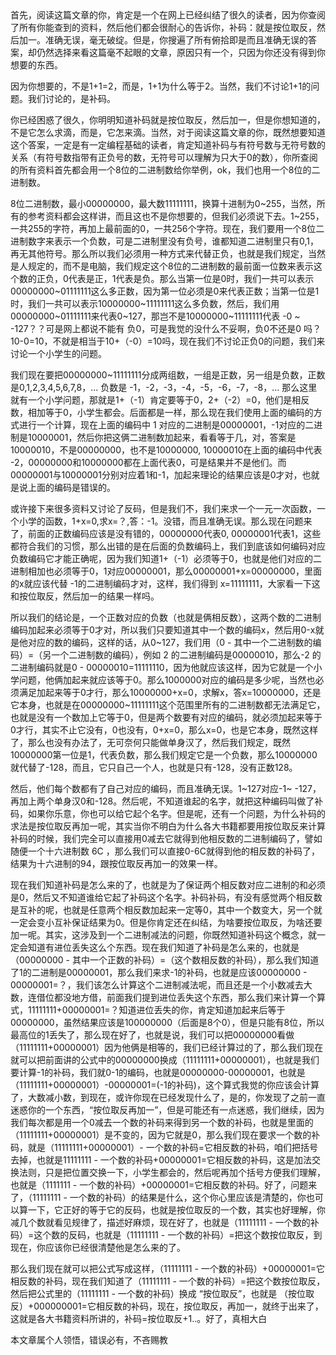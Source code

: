<html>
<!--在这里插入内容-->
首先，阅读这篇文章的你，肯定是一个在网上已经纠结了很久的读者，因为你查阅了所有你能查到的资料，然后他们都会很耐心的告诉你，补码：就是按位取反，然后加一。准确无误，毫无破绽。但是，你搜遍了所有俯拾即是而且准确无误的答案，却仍然选择来看这篇毫不起眼的文章，原因只有一个，只因为你还没有得到你想要的东西。

因为你想要的，不是1+1=2，而是，1+1为什么等于2。当然，我们不讨论1+1的问题。我们讨论的，是补码。

你已经困惑了很久，你明明知道补码就是按位取反，然后加一，但是你想知道的，不是它怎么求滴，而是，它怎来滴。当然，对于阅读这篇文章的你，既然想要知道这个答案，一定是有一定编程基础的读者，肯定知道补码与有符号数与无符号数的关系（有符号数指带有正负号的数，无符号可以理解为只大于0的数），你所查阅的所有资料首先都会用一个8位的二进制数给你举例，ok，我们也用一个8位的二进制数。

8位二进制数，最小00000000，最大数11111111，换算十进制为0~255，当然，所有的参考资料都会这样讲，而且这也不是你想要的，但我们必须说下去。1~255，一共255的字符，再加上最前面的0，一共256个字符。现在，我们要用一个8位二进制数字来表示一个负数，可是二进制里没有负号，谁都知道二进制里只有0,1，再无其他符号。那么所以我们必须用一种方式来代替正负，也就是我们规定，当然是人规定的，而不是电脑，我们规定这个8位的二进制数的最前面一位数来表示这个数的正负，0代表是正，1代表是负。那么当第一位是0时，我们一共可以表示00000000~01111111这么多正数，因为第一位必须是0来代表正数；当第一位是1时，我们一共可以表示10000000~11111111这么多负数，然后，我们用00000000~01111111来代表0~127，那岂不是10000000~11111111代表  -0  ~  -127？？可是网上都说不能有 负0，可是我觉的没什么不妥啊，负0不还是0 吗？10-0=10，不就是相当于10+（-0）=10吗，现在我们不讨论正负0的问题，我们来讨论一个小学生的问题。

我们现在要把00000000~11111111分成两组数，一组是正数，另一组是负数，正数是0,1,2,3,4,5,6,7,8，… 负数是 -1，-2，-3，-4，-5，-6，-7，-8，… 那么这里就有一个小学问题，那就是1+（-1）肯定要等于0，2+（-2）=0，他们是相反数，相加等于0，小学生都会。后面都是一样，那么现在我们使用上面的编码的方式进行一个计算，现在上面的编码中 1 对应的二进制是00000001，-1对应的二进制是10000001，然后你把这俩二进制数加起来，看看等于几，对，答案是10000010，不是00000000，也不是10000000,  10000010在上面的编码中代表 -2，00000000和10000000都在上面代表0，可是结果并不是他们。而00000001与10000001分别对应着1和-1，加起来理论的结果应该是0才对，也就是说上面的编码是错误的。

或许接下来很多资料又讨论了反码，但是我们不，我们来求一个一元一次函数，一个小学的函数，1+x=0,求x=？,答：-1。没错，而且准确无误。那么现在问题来了，前面的正数编码应该是没有错的，00000000代表0,  00000001代表1，这些都符合我们的习惯，那么出错的是在后面的负数编码上，我们到底该如何编码对应负数编码它才能正确呢，因为我们知道1+（-1）必须等于0，也就是他们对应的二进制相加也必须等于0，1对应00000001，那么00000001+x=00000000，里面的x就应该代替 -1的二进制编码才对，这样，我们得到 x=11111111，大家看一下这和按位取反，然后加一的结果一样吗。

所以我们的结论是，一个正数对应的负数（也就是俩相反数），这两个数的二进制编码加起来必须等于0才对，所以我们只要知道其中一个数的编码x，然后用0-x就是他对应的数的编码，这样的话，从0~127，我们用（0 - 其中一个二进制数的编码）=（另一个二进制数的编码），例如 2 的二进制编码是00000010，那么-2 的二进制编码就是0 - 00000010=11111110，因为他就应该这样，因为它就是一个小学问题，他俩加起来就应该等于0。那么1000000对应的编码是多少呢，当然也必须满足加起来等于0才行，那么10000000+x=0，求解x，答x=10000000，还是它本身，也就是在00000000~11111111这个范围里所有的二进制数都无法满足它，也就是没有一个数加上它等于0，但是两个数要有对应的编码，就必须加起来等于0才行，其实不止它没有，0也没有，0+x=0，那么x=0，也是它本身，既然这样了，那么也没有办法了，无可奈何只能做单身汉了，然后我们规定，既然10000000第一位是1，代表负数，那么我们规定它是一个负数，那么10000000就代替了-128，而且，它只自己一个人，也就是只有-128，没有正数128。

然后，他们每个数都有了自己对应的编码，而且准确无误。1~127对应-1~ -127，再加上两个单身汉0和-128。然后呢，不知道谁起的名字，就把这种编码叫做了补码，如果你乐意，你也可以给它起个名字。但是呢，还有一个问题，为什么补码的求法是按位取反再加一呢，其实当你不明白为什么各大书籍都要用按位取反来计算补码的时候，我们完全可以直接用0减去它就得到他相反数的二进制编码了，譬如随便一个十六进制数 6C ，那么我们可以直接0-6C就得到他的相反数的补码了，结果为十六进制的94，跟按位取反再加一的效果一样。

现在我们知道补码是怎么来的了，也就是为了保证两个相反数对应二进制的和必须是0，然后又不知道谁给它起了补码这个名字。补码补码，有没有感觉两个相反数是互补的呢，也就是任意两个相反数加起来一定等0，其中一个数变大，另一个就一定会变小互补保证结果为0。但是你肯定还在纠结，为啥要按位取反，为啥还要加一呢。其实，这涉及到一个二进制减法的问题，你既然知道补码这个概念，就一定会知道有进位丢失这么个东西。现在我们知道了补码是怎么来的，也就是（00000000 - 其中一个正数的补码）=（这个数相反数的补码），那么我们知道了1的二进制是00000001，那么我们来求-1的补码，也就是应该00000000 - 00000001=？，我们该怎么计算这个二进制减法呢，而且还是一个小数减去大数，连借位都没地方借，前面我们提到进位丢失这个东西，那么我们来计算一个算式，11111111+00000001=？知道进位丢失的你，肯定知道加起来后等于00000000，虽然结果应该是100000000（后面是8个0），但是只能有8位，所以最高位的1丢失了，那么现在好了，也就是说，我们可以把00000000看做（11111111+00000001）因为他俩是相等的，我们已经计算过的了，那么我们现在就可以把前面讲的公式中的00000000换成（11111111+00000001），也就是我们要计算-1的补码，我们就0-1的编码，也就是00000000-00000001，也就是（11111111+00000001）-00000001=(-1的补码)，这个算式我觉的你应该会计算了，大数减小数，到现在，或许你现在已经发现什么了，是的，你发现了之前一直迷惑你的一个东西，“按位取反再加一”，但是可能还有一点迷惑，我们继续，因为我们每次都是用一个0减去一个数的补码来得到另一个数的补码，也就是里面的（11111111+00000001）是不变的，因为它就是0，那么我们现在要求一个数的补码，就是（11111111+00000001）- 一个数的补码=它相反数的补码，咱们把括号去掉，也就是11111111 - 一个数的补码+00000001=它相反数的补码，这是加法交换法则，只是把位置交换一下，小学生都会的，然后呢再加个括号方便我们理解，也就是（1111111 - 一个数的补码）+00000001=它相反数的补码。好了，问题来了，（11111111 - 一个数的补码）的结果是什么，这个你心里应该是清楚的，你也可以算一下，它正好的等于它的反码，也就是按位取反的一个数，其实也好理解，你减几个数就看见规律了，描述好麻烦，现在好了，也就是（11111111 - 一个数的补码）=这个数的反码，也就是（11111111 - 一个数的补码）=把这个数按位取反，到现在，你应该你已经很清楚他是怎么来的了。

那么我们现在就可以把公式写成这样，（11111111 - 一个数的补码）+00000001=它相反数的补码，现在我们知道了（11111111 - 一个数的补码）=把这个数按位取反，然后把公式里的（11111111 - 一个数的补码）换成 “按位取反”，也就是 （按位取反）+000000001=它相反数的补码，现在，按位取反，再加一，就终于出来了，这就是各大书籍资料所讲的，补码=按位取反+1..。好了，真相大白

本文章属个人领悟，错误必有，不吝赐教
</html>
